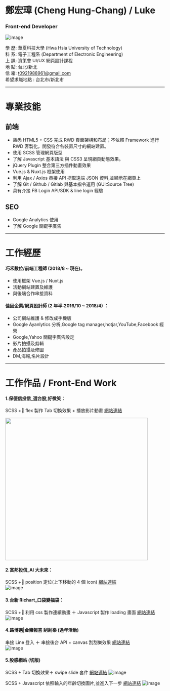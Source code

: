 # 鄭宏璋 (Cheng Hung-Chang) / Luke

### Front-end Developer

![image](https://raw.githubusercontent.com/t0921988961/About_Me/master/img/me.png)

<!-- ![image](http://github.com/t0921988961/About_Me/raw/master/img/me.png) -->

學 歷: 華夏科技大學 (Hwa Hsia University of Technology)<br>
科 系: 電子工程系 (Department of Electronic Engineering)<br>
上 課: 資策會 UI/UX 網頁設計課程 <br>
地 點: 台北/新北 <br>
信 箱: t0921988961@gmail.com <br>
希望求職地點 : 台北市/新北市 <br>

---

# 專業技能

## 前端

- 熟悉 HTML5 + CSS 完成 RWD 頁面架構和布局；不依賴 Framework 進行 RWD 客製化，開發符合各裝置尺寸的網站建置。
- 使用 SCSS 管理網頁版型
- 了解 Javascript 基本語法 與 CSS3 呈現網頁動態效果。
- jQuery Plugin 整合第三方插件動畫效果
- Vue.js & Nuxt.js 框架使用
- 利用 Ajax / Axios 串接 API 撈取遠端 JSON 資料,並顯示在網頁上
- 了解 Git / Github / Gitlab 與基本指令運用 (GUI:Source Tree)
- 具有介接 FB Login API/SDK & line login 經驗

## SEO

- Google Analytics 使用
- 了解 Google 關鍵字廣告

<!-- ## Adobe 軟體

- Photoshop 及 Illustrator [自己拍攝並使用 PS 修圖 ＋ AI 設計排版](https://drive.google.com/file/d/1zztrjr6mXwQvXtYtYFegHFfXbqVS5vEx/view?usp=sharing)
- After Effect 及 Premiere [拍攝＋剪輯](https://youtu.be/HuH0PMd8ndw) -->

---

# 工作經歷

#### 巧禾數位/前端工程師 (2018/8 ~ 現在)。

- 使用框架 Vue.js / Nuxt.js
- 活動網站建置及維護
- 與後端合作串接資料

#### 佳因企業/網頁設計師 (2 年半:2016/10 ~ 2018/4) ：

- 公司網站維護 & 修改成手機版
- Google Ayanlytics 分析,Google tag manager,hotjar,YouTube,Facebook 經營
- Google,Yahoo 關鍵字廣告設定
- 影片拍攝及剪輯
- 產品拍攝及修圖
- DM,海報,名片設計

<!-- #### 丹提咖啡/值班經理 (4 年)：大學打工。

#### 澳洲打工/羊皮部 (1 年)：處理羊皮。 -->

---

# 工作作品 / Front-End Work

#### 1.保德信投信\_選台股,好微笑：

SCSS + flex 製作 Tab 切換效果 + 播放影片動畫
[網站連結](https://goo.gl/bsvwzi)
<br>

<!-- ![image](https://raw.githubusercontent.com/t0921988961/About_Me/master/img/PGIM.png) -->
<img width="450" height="auto" src="https://raw.githubusercontent.com/t0921988961/About_Me/master/img/PGIM.png"/>

#### 2.富邦投信\_AI 大未來：

SCSS + position 定位(上下移動的 4 個 icon)
[網站連結](https://goo.gl/sTuypn)
<br>
![image](https://raw.githubusercontent.com/t0921988961/About_Me/master/img/Fubon_AI.png)

#### 3.台新 Richart\_口袋變福袋：

SCSS + 利用 css 製作連續動畫 ＋ Javascript 製作 loading 畫面
[網站連結](http://test.kahap.com/Richart_pocket/)
<br>
![image](https://raw.githubusercontent.com/t0921988961/About_Me/master/img/Richart.png)

#### 4.路博邁|金豬報喜 刮刮樂 (過年活動)

串接 Line 登入 ＋ 串接後台 API + canvas 刮刮樂效果
[網站連結](http://test.kahap.com/scratch/index.html)
<br>
![image](https://raw.githubusercontent.com/t0921988961/About_Me/master/img/scratch.png)

#### 5.股感網站 (切版)

SCSS + Tab 切換效果＋ swipe slide 套件
[網站連結](http://test.kahap.com/stockFeel_officail/TEJ/)
![image](https://raw.githubusercontent.com/t0921988961/About_Me/master/img/tab.png)

SCSS + Javascript 依照輸入的年齡切換圖片,並進入下一步
[網站連結](http://test.kahap.com/stockFeel_officail/Trading/)
![image](https://raw.githubusercontent.com/t0921988961/About_Me/master/img/year.png)
